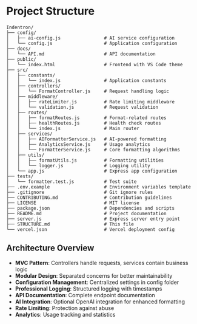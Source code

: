 # Project Structure

```
Indentron/
├── config/
│   ├── ai-config.js                # AI service configuration
│   └── config.js                   # Application configuration
├── docs/
│   └── API.md                      # API documentation
├── public/
│   └── index.html                  # Frontend with VS Code theme
├── src/
│   ├── constants/
│   │   └── index.js                # Application constants
│   ├── controllers/
│   │   └── FormatController.js     # Request handling logic
│   ├── middleware/
│   │   ├── rateLimiter.js          # Rate limiting middleware
│   │   └── validation.js           # Request validation
│   ├── routes/
│   │   ├── formatRoutes.js         # Format-related routes
│   │   ├── healthRoutes.js         # Health check routes
│   │   └── index.js                # Main router
│   ├── services/
│   │   ├── AIFormatterService.js   # AI-powered formatting
│   │   ├── AnalyticsService.js     # Usage analytics
│   │   └── FormatterService.js     # Core formatting algorithms
│   ├── utils/
│   │   ├── formatUtils.js          # Formatting utilities
│   │   └── logger.js               # Logging utility
│   └── app.js                      # Express app configuration
├── tests/
│   └── formatter.test.js           # Test suite
├── .env.example                    # Environment variables template
├── .gitignore                      # Git ignore rules
├── CONTRIBUTING.md                 # Contribution guidelines
├── LICENSE                         # MIT license
├── package.json                    # Dependencies and scripts
├── README.md                       # Project documentation
├── server.js                       # Express server entry point
├── STRUCTURE.md                    # This file
└── vercel.json                     # Vercel deployment config
```

## Architecture Overview

- **MVC Pattern**: Controllers handle requests, services contain business logic
- **Modular Design**: Separated concerns for better maintainability
- **Configuration Management**: Centralized settings in config folder
- **Professional Logging**: Structured logging with timestamps
- **API Documentation**: Complete endpoint documentation
- **AI Integration**: Optional OpenAI integration for enhanced formatting
- **Rate Limiting**: Protection against abuse
- **Analytics**: Usage tracking and statistics